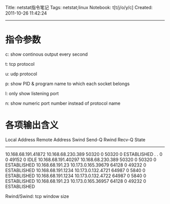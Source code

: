 Title: netstat指令笔记
Tags: netstat;linux
Notebook: t[t/j/o/y/c]
Created: 2011-10-26 11:42:24

------

# 指令参数

 

c: show continous output every second

t: tcp protocol

u: udp protocol

p: show PID & program name to which each socket belongs

l: only show listening port

n: show numeric port number instead of protocol name

 

# 各项输出含义

 

 Local Address  Remote Address Swind Send-Q Rwind Recv-Q State 
-------------------- -------------------- ----- ------ ----- ------ ----------- 
10.168.68.191.41872 10.168.68.230.389 50320  0 50320  0 ESTABLISHED 
  *.*     *.*    0  0 49152  0 IDLE 
10.168.68.191.40297 10.168.68.230.389 50320  0 50320  0 ESTABLISHED 
10.168.68.191.23  10.173.0.165.39679 64128  0 49232  0 ESTABLISHED 
10.168.68.191.1234 10.173.0.132.4721 64987  0 5840  0 ESTABLISHED 
10.168.68.191.1234 10.173.0.132.4722 64987  0 5840  0 ESTABLISHED 
10.168.68.191.23  10.173.0.165.36957 64128  0 49232  0 ESTABLISHED

 

 

Rwind/Swind: tcp window size
